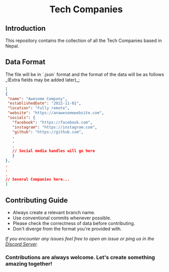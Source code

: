 <h1 align="center"> Tech Companies </h1>

<h2> Introduction </h2>

This repository contains the collection of all the Tech Companies based in Nepal.

<h2>Data Format</h2>
The file will be in `.json` format and the format of the data will be as follows _(Extra fields may be added later)_;

```json
[
{
 "name": "Awesome Company",
 "establishedDate": "2022-11-01",
 "location": "Fully remote",
 "website": "https://anawesomewebsite.com",
 "socials": {
   "facebook": "https://facebook.com",
   "instagram": "https://instagram.com",
   "github": "https://github.com",
   .
   .
   .
   // Social media handles will go here
   }
},
.
.
.
// Several Companies here...
]
```

<h2>Contributing Guide</h2>

- Always create a relevant branch name.
- Use conventional commits whenever possible.
- Please check the correctness of data before contributing.
- Don't diverge from the format you're provided with.

_If you encounter any issues feel free to open an issue or ping us in the [Discord Server](http://discord.gg/7jwZaa8WDr)._

<h3>Contributions are always welcome. Let's create something amazing together!</h3>

